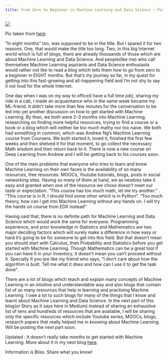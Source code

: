 ```yaml
---
title: From Zero to Beginner in Machine Learning and Data Science — Part 1
---
```

![](https://cdn-images-1.medium.com/max/1500/1*ZkZS46p7Lbw-PDBtPMfEEw.jpeg)
<p class="caption">Pic taken from <a href='https://www.cloudirec.com/blog/learn-machine-learning-in-15-minutes/'>here</a></p>
 “In eight months” too, was supposed to be in the title. But I spared it for two reasons. One, that would make the title too long. Two, in this big Internet world which is full of blogs, there are already thousands of those which are about Machine Learning and Data Science. <!--break-->And people(like me) who call themselves Machine Learning aspirants and Data Science enthusiasts would rather not like to read a blog which tells them how to go from zero to a beginner in EIGHT months. But that’s my journey so far, in my quest for getting into this fast-growing and all-happening field and I’m not shy to say it out loud for the whole Internet. 

 One day when I was on my way to office(I have a full time job), sharing my ride in a cab, I made an acquaintance who in the same week became my ML-friend. It didn’t take more than few minutes for the conversation to be led into yet another discussion on how to get started with Machine Learning. By then, we both were 2–3 months into Machine Learning, researching on finding more helpful resources, trying to find a course or a book or a blog which will neither be too much mathy nor too naive. We both had something in common, which was Andrew Ng’s Machine Learning course from Coursera. We both started it, loved it, finished the first few weeks and then shelved it for that moment, to go collect the necessary Math wisdom and then return back to it. There is now a new course on Deep Learning from Andrew and I will be getting back to his courses soon.

One of the main problems that everyone who tries to learn and know Machine Learning on their own faces is the availability of so many resources, free resources. MOOCs, Youtube tutorials, blogs, posts in social networking sites. Having so many of them at hand, we as newbies take it easy and granted when one of the resource we chose doesn’t meet our taste or expectation. “This course has too much math, let me try another.” . “This course is in R, I should find some other which is in Python”. “Too much theory, how can I get into Machine Learning without any hands on. I will try the hands on course from EDX instead”

Having said that, there is no definite path for Machine Learning and Data Science which would work the same for everyone. Programming experience, and prior knowledge in Statistics and Mathematics are two major deciding factors which will surely make a difference in how easy or hard it’s going to be for someone to get into this field. But that doesn’t mean you should start with Calculus, then Probability and Statistics before you get started with Machine Learning. Though Mathematics can be a great tool if you can have it in your inventory, it doesn’t mean you can’t proceed without it. Specially if you are like my friend who says, “I don’t care about how the algorithm is built. Tell me what it does and how can I use it to get the task done”.

There are a lot of blogs which teach and explain many concepts of Machine Learning in an intuitive and understandable way and also blogs that contain list of so many resources that help in learning and practising Machine Learning. I owe a lot to such blogs for many of the things that I know and learnt about Machine Learning and Data Science. In the next part of this blog(or Story as it says here in Medium) instead of sharing an exhaustive list of tens and hundreds of resources that are available, I will be sharing only the specific resources which include Youtube series, MOOCs, blogs, research papers that really helped me in knowing about Machine Learning. Will be posting the next part soon.

Updated : It doesn’t really take months to get started with Machine Learning. More about it in my next blog [here](https://theimgclist.github.io/MachineLearning2/).

Information is Bliss. Share what you know!